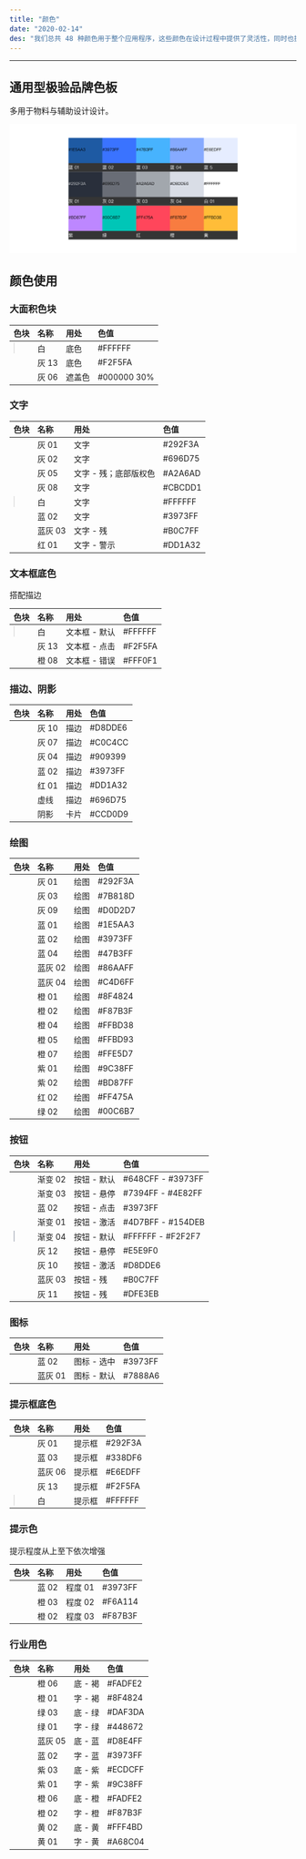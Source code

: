 ```yaml
---
title: "颜色"
date: "2020-02-14"
des: "我们总共 48 种颜色用于整个应用程序，这些颜色在设计过程中提供了灵活性，同时也提供了一个和谐的调色板，看起来一致，符合我们的品牌风格。"
---
```


---

## 通用型极验品牌色板

多用于物料与辅助设计设计。

![color-1](color-1.jpg)

## 颜色使用

### 大面积色块

| 色块                                                                                                     | 名称  | 用处   | 色值        |
| :------------------------------------------------------------------------------------------------------- | :---- | :----- | :---------- |
| <span class="colorBlock" style="background-color: #ffffff;border: 1px solid rgba(0, 0, 0, 0.1);"></span> | 白    | 底色   | #FFFFFF     |
| <span class="colorBlock" style="background-color: #F2F5FA;"></span>                                      | 灰 13 | 底色   | #F2F5FA     |
| <span class="colorBlock" style="background-color: rgba(0 ,0 ,0 ,0.3);"></span>                           | 灰 06 | 遮盖色 | #000000 30% |

### 文字

| 色块                                                                                                     | 名称    | 用处                  | 色值    |
| :------------------------------------------------------------------------------------------------------- | :------ | :-------------------- | :------ |
| <span class="colorBlock" style="background-color: #292F3A;"></span>                                      | 灰 01   | 文字                  | #292F3A |
| <span class="colorBlock" style="background-color: #696D75;"></span>                                      | 灰 02   | 文字                  | #696D75 |
| <span class="colorBlock" style="background-color: #A2A6AD"></span>                                       | 灰 05   | 文字 - 残；底部版权色 | #A2A6AD |
| <span class="colorBlock" style="background-color: #CBCDD1"></span>                                       | 灰 08   | 文字                  | #CBCDD1 |
| <span class="colorBlock" style="background-color: #FFFFFF;border: 1px solid rgba(0, 0, 0, 0.1);"></span> | 白      | 文字                  | #FFFFFF |
| <span class="colorBlock" style="background-color: #3973FF"></span>                                       | 蓝 02   | 文字                  | #3973FF |
| <span class="colorBlock" style="background-color: #B0C7FF"></span>                                       | 蓝灰 03 | 文字 - 残             | #B0C7FF |
| <span class="colorBlock" style="background-color: #DD1A32"></span>                                       | 红 01   | 文字 - 警示           | #DD1A32 |

### 文本框底色

搭配描边

| 色块                                                                                                     | 名称  | 用处          | 色值    |
| :------------------------------------------------------------------------------------------------------- | :---- | :------------ | :------ |
| <span class="colorBlock" style="background-color: #ffffff;border: 1px solid rgba(0, 0, 0, 0.1);"></span> | 白    | 文本框 - 默认 | #FFFFFF |
| <span class="colorBlock" style="background-color: #F2F5FA;"></span>                                      | 灰 13 | 文本框 - 点击 | #F2F5FA |
| <span class="colorBlock" style="background-color:#FFF0F1"></span>                                        | 橙 08 | 文本框 - 错误 | #FFF0F1 |

### 描边、阴影

| 色块                                                                | 名称  | 用处 | 色值    |
| :------------------------------------------------------------------ | :---- | :--- | :------ |
| <span class="colorBlock" style="background-color: #D8DDE6;"></span> | 灰 10 | 描边 | #D8DDE6 |
| <span class="colorBlock" style="background-color: #C0C4CC;"></span> | 灰 07 | 描边 | #C0C4CC |
| <span class="colorBlock" style="background-color: #909399;"></span> | 灰 04 | 描边 | #909399 |
| <span class="colorBlock" style="background-color: #3973FF;"></span> | 蓝 02 | 描边 | #3973FF |
| <span class="colorBlock" style="background-color: #DD1A32;"></span> | 红 01 | 描边 | #DD1A32 |
| <span class="colorBlock" style="background-color: #696D75;"></span> | 虚线  | 描边 | #696D75 |
| <span class="colorBlock" style="background-color: #CCD0D9;"></span> | 阴影  | 卡片 | #CCD0D9 |

### 绘图

| 色块                                                                | 名称    | 用处 | 色值    |
| :------------------------------------------------------------------ | :------ | :--- | :------ |
| <span class="colorBlock" style="background-color: #292F3A;"></span> | 灰 01   | 绘图 | #292F3A |
| <span class="colorBlock" style="background-color: #7B818D;"></span> | 灰 03   | 绘图 | #7B818D |
| <span class="colorBlock" style="background-color: #D0D2D7;"></span> | 灰 09   | 绘图 | #D0D2D7 |
| <span class="colorBlock" style="background-color: #1E5AA3;"></span> | 蓝 01   | 绘图 | #1E5AA3 |
| <span class="colorBlock" style="background-color: #3973FF;"></span> | 蓝 02   | 绘图 | #3973FF |
| <span class="colorBlock" style="background-color: #47B3FF;"></span> | 蓝 04   | 绘图 | #47B3FF |
| <span class="colorBlock" style="background-color: #86AAFF;"></span> | 蓝灰 02 | 绘图 | #86AAFF |
| <span class="colorBlock" style="background-color: #C4D6FF;"></span> | 蓝灰 04 | 绘图 | #C4D6FF |
| <span class="colorBlock" style="background-color: #8F4824;"></span> | 橙 01   | 绘图 | #8F4824 |
| <span class="colorBlock" style="background-color: #F87B3F;"></span> | 橙 02   | 绘图 | #F87B3F |
| <span class="colorBlock" style="background-color: #FFBD38;"></span> | 橙 04   | 绘图 | #FFBD38 |
| <span class="colorBlock" style="background-color: #FFBD93;"></span> | 橙 05   | 绘图 | #FFBD93 |
| <span class="colorBlock" style="background-color: #FFE5D7;"></span> | 橙 07   | 绘图 | #FFE5D7 |
| <span class="colorBlock" style="background-color: #9C38FF;"></span> | 紫 01   | 绘图 | #9C38FF |
| <span class="colorBlock" style="background-color: #BD87FF;"></span> | 紫 02   | 绘图 | #BD87FF |
| <span class="colorBlock" style="background-color: #FF475A;"></span> | 红 02   | 绘图 | #FF475A |
| <span class="colorBlock" style="background-color: #00C6B7;"></span> | 绿 02   | 绘图 | #00C6B7 |

### 按钮

| 色块                                                                                                                              | 名称    | 用处        | 色值              |
| :-------------------------------------------------------------------------------------------------------------------------------- | :------ | :---------- | :---------------- |
| <span class="colorBlock" style="background: linear-gradient(180deg, #648CFF 0%, #3973FF 100%);"></span>                           | 渐变 02 | 按钮 - 默认 | #648CFF - #3973FF |
| <span class="colorBlock" style="background: linear-gradient(180deg, #7394FF 0%, #4E82FF 100%);"></span>                           | 渐变 03 | 按钮 - 悬停 | #7394FF - #4E82FF |
| <span class="colorBlock" style="background: linear-gradient(180deg, #4D7BFF 0%, #154DEB 100%);"></span>                           | 蓝 02   | 按钮 - 点击 | #3973FF           |
| <span class="colorBlock" style="background-color: #DD1A32;"></span>                                                               | 渐变 01 | 按钮 - 激活 | #4D7BFF - #154DEB |
| <span class="colorBlock" style="background: linear-gradient(180deg, #FFFFFF 0%, #F2F2F7 100%);border: 1px solid #C0C4CC;"></span> | 渐变 04 | 按钮 - 默认 | #FFFFFF - #F2F2F7 |
| <span class="colorBlock" style="background-color: #E5E9F0;"></span>                                                               | 灰 12   | 按钮 - 悬停 | #E5E9F0           |
| <span class="colorBlock" style="background-color: #D8DDE6;"></span>                                                               | 灰 10   | 按钮 - 激活 | #D8DDE6           |
| <span class="colorBlock" style="background-color: #B0C7FF;"></span>                                                               | 蓝灰 03 | 按钮 - 残   | #B0C7FF           |
| <span class="colorBlock" style="background-color: #DFE3EB;"></span>                                                               | 灰 11   | 按钮 - 残   | #DFE3EB           |

### 图标

| 色块                                                                | 名称    | 用处        | 色值    |
| :------------------------------------------------------------------ | :------ | :---------- | :------ |
| <span class="colorBlock" style="background-color: #3973FF;"></span> | 蓝 02   | 图标 - 选中 | #3973FF |
| <span class="colorBlock" style="background-color: #7888A6;"></span> | 蓝灰 01 | 图标 - 默认 | #7888A6 |

### 提示框底色

| 色块                                                                                                     | 名称    | 用处   | 色值    |
| :------------------------------------------------------------------------------------------------------- | :------ | :----- | :------ |
| <span class="colorBlock" style="background-color: #292F3A;"></span>                                      | 灰 01   | 提示框 | #292F3A |
| <span class="colorBlock" style="background-color: #338DF6;"></span>                                      | 蓝 03   | 提示框 | #338DF6 |
| <span class="colorBlock" style="background-color: #E6EDFF;"></span>                                      | 蓝灰 06 | 提示框 | #E6EDFF |
| <span class="colorBlock" style="background-color: #F2F5FA;"></span>                                      | 灰 13   | 提示框 | #F2F5FA |
| <span class="colorBlock" style="background-color: #ffffff;border: 1px solid rgba(0, 0, 0, 0.1);"></span> | 白      | 提示框 | #FFFFFF |

### 提示色

提示程度从上至下依次增强

| 色块                                                                | 名称  | 用处    | 色值    |
| :------------------------------------------------------------------ | :---- | :------ | :------ |
| <span class="colorBlock" style="background-color: #3973FF;"></span> | 蓝 02 | 程度 01 | #3973FF |
| <span class="colorBlock" style="background-color: #F6A114;"></span> | 橙 03 | 程度 02 | #F6A114 |
| <span class="colorBlock" style="background-color: #F87B3F;"></span> | 橙 02 | 程度 03 | #F87B3F |

### 行业用色

| 色块                                                                | 名称    | 用处    | 色值    |
| :------------------------------------------------------------------ | :------ | :------ | :------ |
| <span class="colorBlock" style="background-color: #FADFE2;"></span> | 橙 06   | 底 - 褐 | #FADFE2 |
| <span class="colorBlock" style="background-color: #8F4824;"></span> | 橙 01   | 字 - 褐 | #8F4824 |
| <span class="colorBlock" style="background-color: #DAF3DA;"></span> | 绿 03   | 底 - 绿 | #DAF3DA |
| <span class="colorBlock" style="background-color: #448672;"></span> | 绿 01   | 字 - 绿 | #448672 |
| <span class="colorBlock" style="background-color: #D8E4FF;"></span> | 蓝灰 05 | 底 - 蓝 | #D8E4FF |
| <span class="colorBlock" style="background-color: #3973FF;"></span> | 蓝 02   | 字 - 蓝 | #3973FF |
| <span class="colorBlock" style="background-color: #ECDCFF;"></span> | 紫 03   | 底 - 紫 | #ECDCFF |
| <span class="colorBlock" style="background-color: #9C38FF;"></span> | 紫 01   | 字 - 紫 | #9C38FF |
| <span class="colorBlock" style="background-color: #FADFE2;"></span> | 橙 06   | 底 - 橙 | #FADFE2 |
| <span class="colorBlock" style="background-color: #F87B3F;"></span> | 橙 02   | 字 - 橙 | #F87B3F |
| <span class="colorBlock" style="background-color: #FFF4BD;"></span> | 黄 02   | 底 - 黄 | #FFF4BD |
| <span class="colorBlock" style="background-color: #A68C04;"></span> | 黄 01   | 字 - 黄 | #A68C04 |
